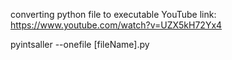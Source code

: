 converting python file to executable
YouTube link: https://www.youtube.com/watch?v=UZX5kH72Yx4

pyintsaller --onefile [fileName].py
